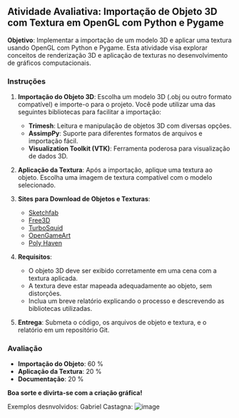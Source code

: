 ## **Atividade Avaliativa: Importação de Objeto 3D com Textura em OpenGL com Python e Pygame**

**Objetivo**: Implementar a importação de um modelo 3D e aplicar uma textura usando OpenGL com Python e Pygame. Esta atividade visa explorar conceitos de renderização 3D e aplicação de texturas no desenvolvimento de gráficos computacionais.

### Instruções

1. **Importação do Objeto 3D**: Escolha um modelo 3D (.obj ou outro formato compatível) e importe-o para o projeto. Você pode utilizar uma das seguintes bibliotecas para facilitar a importação:
   - **Trimesh**: Leitura e manipulação de objetos 3D com diversas opções.
   - **AssimpPy**: Suporte para diferentes formatos de arquivos e importação fácil.
   - **Visualization Toolkit (VTK)**: Ferramenta poderosa para visualização de dados 3D.

2. **Aplicação da Textura**: Após a importação, aplique uma textura ao objeto. Escolha uma imagem de textura compatível com o modelo selecionado.

3. **Sites para Download de Objetos e Texturas**:
   - [Sketchfab](https://sketchfab.com)
   - [Free3D](https://free3d.com)
   - [TurboSquid](https://www.turbosquid.com)
   - [OpenGameArt](https://opengameart.org)
   - [Poly Haven](https://polyhaven.com)

4. **Requisitos**:
   - O objeto 3D deve ser exibido corretamente em uma cena com a textura aplicada.
   - A textura deve estar mapeada adequadamente ao objeto, sem distorções.
   - Inclua um breve relatório explicando o processo e descrevendo as bibliotecas utilizadas.

5. **Entrega**: Submeta o código, os arquivos de objeto e textura, e o relatório em um repositório Git.

### Avaliação

- **Importação do Objeto**: 60 %
- **Aplicação da Textura**: 20 %
- **Documentação**: 20 %

**Boa sorte e divirta-se com a criação gráfica!**

Exemplos desnvolvidos:
Gabriel Castagna: 
![image](https://github.com/user-attachments/assets/05f7d31a-e4b4-49f5-9469-e8c304119de5)




